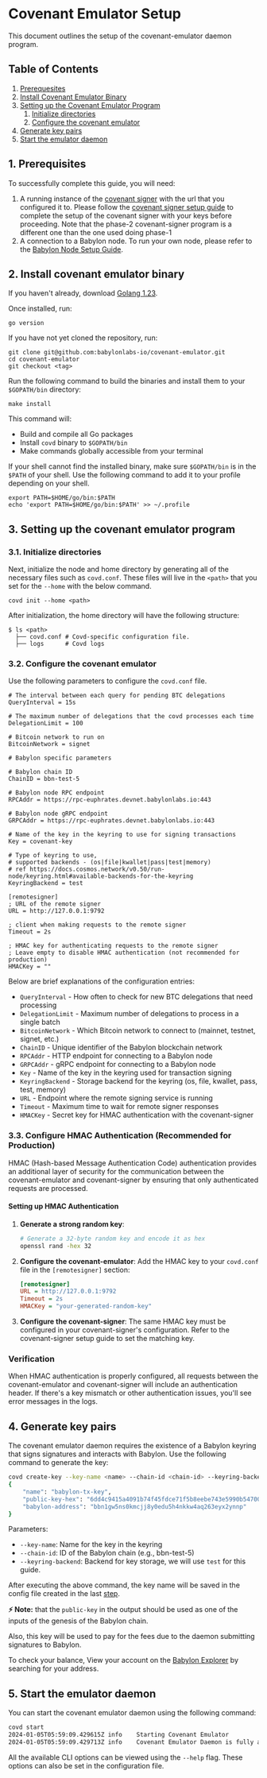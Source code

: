 # Covenant Emulator Setup

This document outlines the setup of the covenant-emulator
daemon program.

## Table of Contents

1. [Prerequesites](#1-prerequisites)
2. [Install Covenant Emulator Binary](#2-install-covenant-emulator-binary)
3. [Setting up the Covenant Emulator Program](#3-setting-up-the-covenant-emulator-program)
	1. [Initialize directories](#31-initialize-directories)
	2. [Configure the covenant emulator](#32-configure-the-covenant-emulator)
4. [Generate key pairs](#4-generate-key-pairs)
5. [Start the emulator daemon](#5-start-the-emulator-daemon)

## 1. Prerequisites

To successfully complete this guide, you will need:

1. A running instance of the [covenant signer](../covenant-signer)
  with the url that you configured it to. Please follow the
  [covenant signer setup guide](./covenant-signer-setup.md) to
  complete the setup of the covenant signer with your keys before proceeding.
  Note that the phase-2 covenant-signer program is a different one than the one
  used doing phase-1
2. A connection to a Babylon node. To run your own node, please refer to the
  [Babylon Node Setup Guide](https://github.com/babylonlabs-io/networks/blob/main/bbn-test-5/bbn-test-5/babylon-node/README.md).

## 2. Install covenant emulator binary

If you haven't already, download [Golang 1.23](https://go.dev/dl).

Once installed, run:

```shell
go version
```

If you have not yet cloned the repository, run:

```shell
git clone git@github.com:babylonlabs-io/covenant-emulator.git
cd covenant-emulator
git checkout <tag>
```

Run the following command to build the binaries and
install them to your `$GOPATH/bin` directory:

```shell
make install
```

This command will:
- Build and compile all Go packages
- Install `covd` binary to `$GOPATH/bin`
- Make commands globally accessible from your terminal

If your shell cannot find the installed binary, make sure `$GOPATH/bin` is in
the `$PATH` of your shell. Use the following command to add it to your profile
depending on your shell.

```shell
export PATH=$HOME/go/bin:$PATH
echo 'export PATH=$HOME/go/bin:$PATH' >> ~/.profile
```

## 3. Setting up the covenant emulator program

### 3.1. Initialize directories

Next, initialize the node and home directory by generating all of the
necessary files such as `covd.conf`. These files will live in the `<path>`
that you set for the `--home` with the below command.

```shell
covd init --home <path>
```

After initialization, the home directory will have the following structure:

```shell
$ ls <path>
  ├── covd.conf # Covd-specific configuration file.
  ├── logs      # Covd logs
```

### 3.2. Configure the covenant emulator

Use the following parameters to configure the `covd.conf` file.

```
# The interval between each query for pending BTC delegations
QueryInterval = 15s

# The maximum number of delegations that the covd processes each time
DelegationLimit = 100

# Bitcoin network to run on
BitcoinNetwork = signet

# Babylon specific parameters

# Babylon chain ID
ChainID = bbn-test-5

# Babylon node RPC endpoint
RPCAddr = https://rpc-euphrates.devnet.babylonlabs.io:443

# Babylon node gRPC endpoint
GRPCAddr = https://rpc-euphrates.devnet.babylonlabs.io:443

# Name of the key in the keyring to use for signing transactions
Key = covenant-key

# Type of keyring to use,
# supported backends - (os|file|kwallet|pass|test|memory)
# ref https://docs.cosmos.network/v0.50/run-node/keyring.html#available-backends-for-the-keyring
KeyringBackend = test

[remotesigner]
; URL of the remote signer
URL = http://127.0.0.1:9792

; client when making requests to the remote signer
Timeout = 2s

; HMAC key for authenticating requests to the remote signer
; Leave empty to disable HMAC authentication (not recommended for production)
HMACKey = ""
```

Below are brief explanations of the configuration entries:

- `QueryInterval` - How often to check for new BTC delegations that need processing
- `DelegationLimit` - Maximum number of delegations to process in a single batch
- `BitcoinNetwork` - Which Bitcoin network to connect to (mainnet, testnet, signet, etc.)
- `ChainID` - Unique identifier of the Babylon blockchain network
- `RPCAddr` - HTTP endpoint for connecting to a Babylon node
- `GRPCAddr` - gRPC endpoint for connecting to a Babylon node
- `Key` - Name of the key in the keyring used for transaction signing
- `KeyringBackend` - Storage backend for the keyring (os, file, kwallet, pass, test, memory)
- `URL` - Endpoint where the remote signing service is running
- `Timeout` - Maximum time to wait for remote signer responses
- `HMACKey` - Secret key for HMAC authentication with the covenant-signer

### 3.3. Configure HMAC Authentication (Recommended for Production)

HMAC (Hash-based Message Authentication Code) authentication provides an additional layer of security for the communication between the covenant-emulator and covenant-signer by ensuring that only authenticated requests are processed.

#### Setting up HMAC Authentication

1. **Generate a strong random key**:
   ```bash
   # Generate a 32-byte random key and encode it as hex
   openssl rand -hex 32
   ```

2. **Configure the covenant-emulator**:
   Add the HMAC key to your `covd.conf` file in the `[remotesigner]` section:
   ```ini
   [remotesigner]
   URL = http://127.0.0.1:9792
   Timeout = 2s
   HMACKey = "your-generated-random-key"
   ```

3. **Configure the covenant-signer**:
   The same HMAC key must be configured in your covenant-signer's configuration. Refer to the covenant-signer setup guide to set the matching key.


### Verification

When HMAC authentication is properly configured, all requests between the covenant-emulator and covenant-signer will include an authentication header. If there's a key mismatch or other authentication issues, you'll see error messages in the logs.


## 4. Generate key pairs

The covenant emulator daemon requires the existence of a Babylon keyring that
signs signatures and interacts with Babylon. Use the following command to generate
the key:

```bash
covd create-key --key-name <name> --chain-id <chain-id> --keyring-backend <backend>
{
    "name": "babylon-tx-key",
    "public-key-hex": "6dd4c9415a4091b74f45fdce71f5b8eebe743e5990b547009ff1dce8393d5df2",
    "babylon-address": "bbn1gw5ns0kmcjj8y0edu5h4nkkw4aq263eyx2ynnp"
}
```

Parameters:
- `--key-name`: Name for the key in the keyring
- `--chain-id`: ID of the Babylon chain (e.g., bbn-test-5)
- `--keyring-backend`: Backend for key storage, we will use `test`
  for this guide.

After executing the above command, the key name will be saved in the config file
created in the last [step](#42-configure-the-covenant-emulator).

**⚡ Note:** that the `public-key` in the output should be used as one of the
inputs of the genesis of the Babylon chain.

Also, this key will be used to pay for the fees due to the daemon submitting
signatures to Babylon.

To check your balance, View your account on the
[Babylon Explorer](https://babylon-testnet.l2scan.co) by searching for your
address.


## 5. Start the emulator daemon

You can start the covenant emulator daemon using the following command:

```bash
covd start
2024-01-05T05:59:09.429615Z	info	Starting Covenant Emulator
2024-01-05T05:59:09.429713Z	info	Covenant Emulator Daemon is fully active!
```

All the available CLI options can be viewed using the `--help` flag. These
options can also be set in the configuration file.